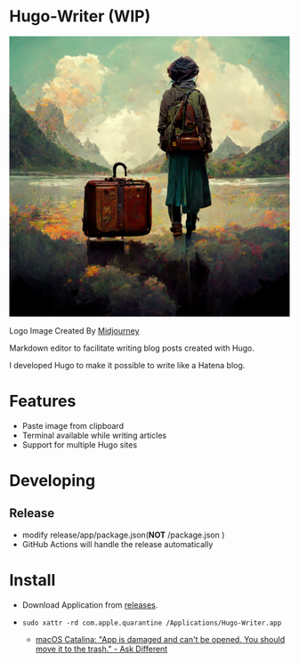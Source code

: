 Hugo-Writer (WIP)
===

![logo](https://github.com/reud/hugo-writer/blob/main/assets/icon.png?raw=true)

Logo Image Created By [Midjourney](https://www.midjourney.com/home/)

Markdown editor to facilitate writing blog posts created with Hugo.

I developed Hugo to make it possible to write like a Hatena blog.

# Features

- Paste image from clipboard
- Terminal available while writing articles
- Support for multiple Hugo sites

# Developing

## Release

- modify release/app/package.json(**NOT** <project root>/package.json )
- GitHub Actions will handle the release automatically

# Install

- Download Application from [releases](https://github.com/reud/hugo-writer/releases).



- `sudo xattr -rd com.apple.quarantine /Applications/Hugo-Writer.app`
  - [macOS Catalina: "App is damaged and can't be opened. You should move it to the trash." - Ask Different](https://apple.stackexchange.com/questions/372084/macos-catalina-app-is-damaged-and-cant-be-opened-you-should-move-it-to-the-t/372208#372208)
